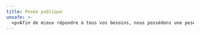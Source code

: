 ```yaml
---
title: Pesée publique
unsafe: >-
  <p>Afin de mieux répondre à tous vos besoins, nous possédons une pesée publique approuvée par <a href="https://www.ic.gc.ca/eic/site/mc-mc.nsf/fra/accueil">Mesure Canada.</a></p>
---
```


